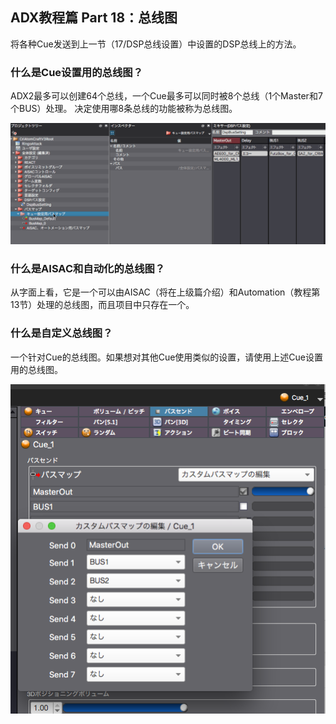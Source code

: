 ## ADX教程篇 Part 18：总线图

将各种Cue发送到上一节（17/DSP总线设置）中设置的DSP总线上的方法。

### 什么是Cue设置用的总线图？
ADX2最多可以创建64个总线，一个Cue最多可以同时被8个总线（1个Master和7个BUS）处理。
决定使用哪8条总线的功能被称为总线图。

![](../images/BUSMAP.gif)

### 什么是AISAC和自动化的总线图？
从字面上看，它是一个可以由AISAC（将在上级篇介绍）和Automation（教程第13节）处理的总线图，而且项目中只存在一个。

### 什么是自定义总线图？
一个针对Cue的总线图。如果想对其他Cue使用类似的设置，请使用上述Cue设置用的总线图。

![](../images/custom_busmap.png)
